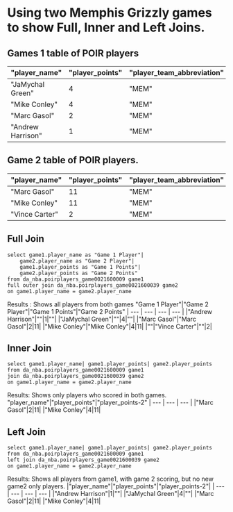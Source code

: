 # Using two Memphis Grizzly games to show Full, Inner and Left Joins.

## Games 1 table of POIR players
|"player_name"|"player_points"|"player_team_abbreviation"|
| --- | --- | --- |
|"JaMychal Green"|4|"MEM"|
|"Mike Conley"|4|"MEM"|
|"Marc Gasol"|2|"MEM"|
|"Andrew Harrison"|1|"MEM"|

## Game 2 table of POIR players.
|"player_name"|"player_points"|"player_team_abbreviation"|
| --- | --- | --- |
|"Marc Gasol"|11|"MEM"|
|"Mike Conley"|11|"MEM"|
|"Vince Carter"|2|"MEM"|

## Full Join
```
select game1.player_name as "Game 1 Player"|
	game2.player_name as "Game 2 Player"|
	game1.player_points as "Game 1 Points"|
	game2.player_points as "Game 2 Points"
from da_nba.poirplayers_game0021600009 game1
full outer join da_nba.poirplayers_game0021600039 game2
on game1.player_name = game2.player_name
```
Results : Shows all players from both games
"Game 1 Player"|"Game 2 Player"|"Game 1 Points"|"Game 2 Points"
| --- | --- | --- | --- |
|"Andrew Harrison"|""|1|""|
|"JaMychal Green"|""|4|""|
|"Marc Gasol"|"Marc Gasol"|2|11|
|"Mike Conley"|"Mike Conley"|4|11|
|""|"Vince Carter"|""|2|

## Inner Join
```
select game1.player_name| game1.player_points| game2.player_points
from da_nba.poirplayers_game0021600009 game1
join da_nba.poirplayers_game0021600039 game2
on game1.player_name = game2.player_name
```
Results: Shows only players who scored in both games.
"player_name"|"player_points"|"player_points-2"
| --- | --- | --- |
|"Marc Gasol"|2|11|
|"Mike Conley"|4|11|

## Left Join
```
select game1.player_name| game1.player_points| game2.player_points
from da_nba.poirplayers_game0021600009 game1
left join da_nba.poirplayers_game0021600039 game2
on game1.player_name = game2.player_name
```
Results: Shows all players from game1, with game 2 scoring, but no new game2 only players.
|"player_name"|"player_points"|"player_points-2"|
| --- | --- | --- | --- |
|"Andrew Harrison"|1|""|
|"JaMychal Green"|4|""|
|"Marc Gasol"|2|11|
|"Mike Conley"|4|11|
